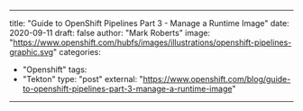 
--- 

title: "Guide to OpenShift Pipelines Part 3 - Manage a Runtime Image"
date: 2020-09-11
draft: false
author: "Mark Roberts"
image: "https://www.openshift.com/hubfs/images/illustrations/openshift-pipelines-graphic.svg"
categories:
- "Openshift"
tags:
- "Tekton"
type: "post"
external: "https://www.openshift.com/blog/guide-to-openshift-pipelines-part-3-manage-a-runtime-image"
---
